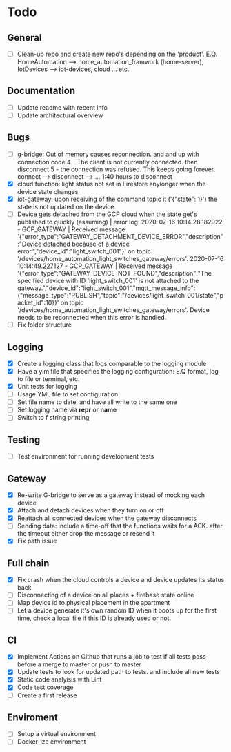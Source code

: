# Todo

## General
- [ ] Clean-up repo and create new repo's depending on the 'product'. E.Q. HomeAutomation --> home_automation_framwork (home-server), IotDevices --> iot-devices, cloud ... etc.

## Documentation
- [ ] Update readme with recent info
- [ ] Update architectural overview

## Bugs
- [ ] g-bridge: Out of memory causes reconnection. and and up with connection code 4 - The client is not currently 
connected. then disconnect 5 - the connection was refused. This keeps going forever. connect --> disconnect --> ... 
1:40 hours to disconnect
- [x] cloud function: light status not set in Firestore anylonger when the device state changes
- [x] iot-gateway: upon receiving of the command topic it ('{"state": 1}') the state is not updated on the device.
- [ ] Device gets detached from the GCP cloud when the state get's published to quickly (assuming) | error log: 
2020-07-16 10:14:28.182922 - GCP_GATEWAY | Received message '{"error_type":"GATEWAY_DETACHMENT_DEVICE_ERROR","description":"Device detached because of a device error.","device_id":"light_switch_001"}' on topic '/devices/home_automation_light_switches_gateway/errors'.
2020-07-16 10:14:49.227127 - GCP_GATEWAY | Received message '{"error_type":"GATEWAY_DEVICE_NOT_FOUND","description":"The specified device with ID 'light_switch_001' is not attached to the gateway.","device_id":"light_switch_001","mqtt_message_info":{"message_type":"PUBLISH","topic":"/devices/light_switch_001/state","packet_id":10}}' on topic '/devices/home_automation_light_switches_gateway/errors'.
Device needs to be reconnected when this error is handled. 
- [ ] Fix folder structure

## Logging
- [x] Create a logging class that logs comparable to the logging module
- [x] Have a ylm file that specifies the logging configuration: E.Q format, log to file or terminal, etc. 
- [x] Unit tests for logging
- [ ] Usage YML file to set configuration
- [ ] Set file name to date, and have all write to the same one
- [ ] Set logging name via __repr__ or __name__ 
- [ ] Switch to f string printing

## Testing
- [ ] Test environment for running development tests

## Gateway
- [x] Re-write G-bridge to serve as a gateway instead of mocking each device
- [x] Attach and detach devices when they turn on or off
- [x] Reattach all connected devices when the gateway disconnects
- [ ] Sending data: include a time-off that the functions waits for a ACK. after the timeout either drop the message or resend it  
- [x] Fix path issue

## Full chain
- [x] Fix crash when the cloud controls a device and device updates its status back
- [ ] Disconnecting of a device on all places + firebase state online
- [ ] Map device id to physical placement in the apartment 
- [ ] Let a device generate it's own random ID when it boots up for the first time, check a local file if this ID is already used or not.

## CI
- [x] Implement Actions on Github that runs a job to test if all tests pass before a merge to master or push to master
- [x] Update tests to look for updated path to tests. and include all new tests
- [x] Static code analyisis with Lint
- [x] Code test coverage
- [ ] Create a first release

## Enviroment
- [ ] Setup a virtual environment
- [ ] Docker-ize environment
